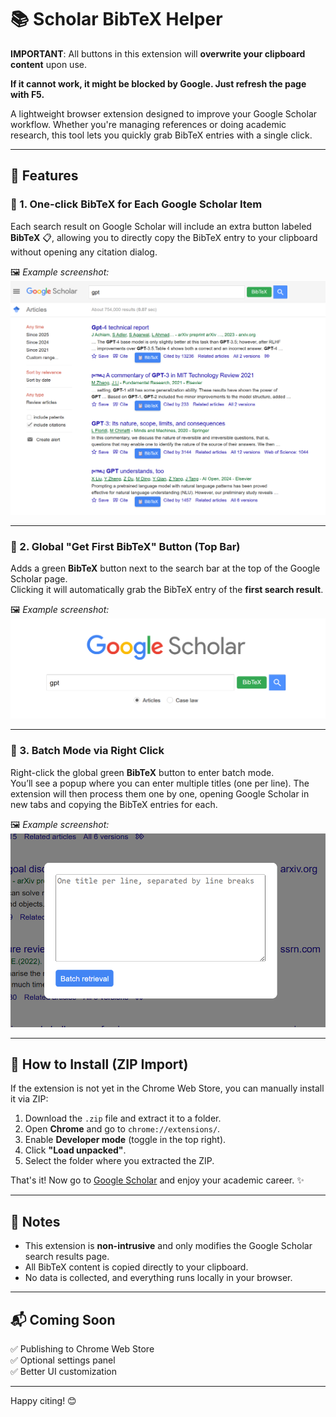 # 📚 Scholar BibTeX Helper

**IMPORTANT**: All buttons in this extension will **overwrite your clipboard content** upon use.

**If it cannot work, it might be blocked by Google. Just refresh the page with F5.**

A lightweight browser extension designed to improve your Google Scholar workflow. Whether you're managing references or doing academic research, this tool lets you quickly grab BibTeX entries with a single click.

---

## 🌟 Features

### 🔹 1. One-click BibTeX for Each Google Scholar Item
Each search result on Google Scholar will include an extra button labeled **BibTeX** 📋, allowing you to directly copy the BibTeX entry to your clipboard without opening any citation dialog.

🖼️ *Example screenshot:*  
![Per-item BibTeX Button](./screenshots/item-bibtex-button.png)

---

### 🔹 2. Global "Get First BibTeX" Button (Top Bar)

Adds a green **BibTeX** button next to the search bar at the top of the Google Scholar page.  
Clicking it will automatically grab the BibTeX entry of the **first search result**.

🖼️ *Example screenshot:*  
![Global BibTeX Button](./screenshots/global-bibtex-button.png)

---

### 🔹 3. Batch Mode via Right Click

Right-click the global green **BibTeX** button to enter batch mode.  
You’ll see a popup where you can enter multiple titles (one per line). The extension will then process them one by one, opening Google Scholar in new tabs and copying the BibTeX entries for each.

🖼️ *Example screenshot:*  
![Batch Mode Dialog](./screenshots/batch-mode-dialog.png)

---

## 🧩 How to Install (ZIP Import)

If the extension is not yet in the Chrome Web Store, you can manually install it via ZIP:

1. Download the `.zip` file and extract it to a folder.
2. Open **Chrome** and go to `chrome://extensions/`.
3. Enable **Developer mode** (toggle in the top right).
4. Click **"Load unpacked"**.
5. Select the folder where you extracted the ZIP.

That's it! Now go to [Google Scholar](https://scholar.google.com) and enjoy your academic career. ✨

---

## 📝 Notes

- This extension is **non-intrusive** and only modifies the Google Scholar search results page.
- All BibTeX content is copied directly to your clipboard.
- No data is collected, and everything runs locally in your browser.

---

## 📬 Coming Soon

✅ Publishing to Chrome Web Store  
✅ Optional settings panel  
✅ Better UI customization  

---

Happy citing! 😊  

